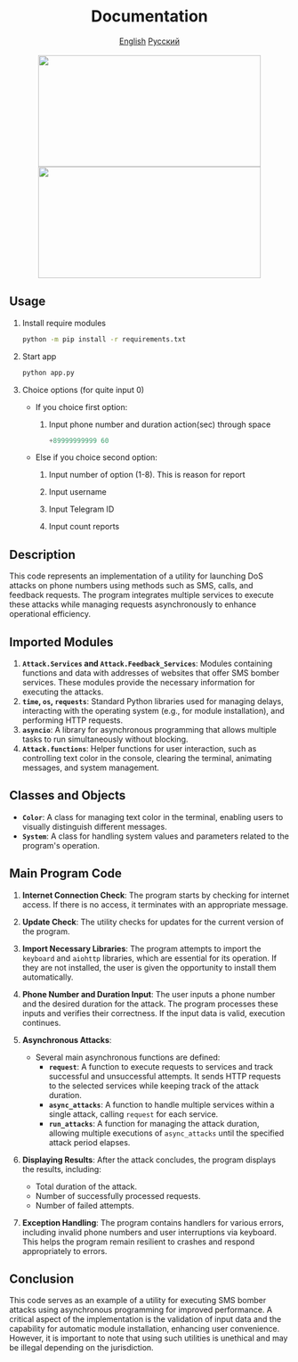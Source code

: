 <h1 align="center">Documentation</h1>
<div align="center">
    <a href="/README.md">English</a>
    <a href="/README_ru.md">Русский</a>
    <br><br>
    <img src="https://github.com/user-attachments/assets/9b694a20-7473-4ab5-a972-edda0c085de2" align="center" width="400" height="200" />
    <img src="https://github.com/user-attachments/assets/86685579-d395-4c09-860b-9082a397921a" align="center" width="400" height="200" />
</div>

## Usage

1. Install require modules

    ```sh
    python -m pip install -r requirements.txt
    ```
    
2. Start app

    ```sh
    python app.py
    ```
    
3. Choice options (for quite input 0)

    - If you choice first option: 

        1.  Input phone number and duration action(sec) through space

            ```python
            +89999999999 60
            ```
            
    - Else if you choice second option:

        1. Input number of option (1-8). This is reason for report
        
        2. Input username
        
        3. Input Telegram ID
        
        4. Input count reports
        
## Description 

This code represents an implementation of a utility for launching DoS attacks on phone numbers using methods such as SMS, calls, and feedback requests. The program integrates multiple services to execute these attacks while managing requests asynchronously to enhance operational efficiency.

## Imported Modules

1. **`Attack.Services` and `Attack.Feedback_Services`**: Modules containing functions and data with addresses of websites that offer SMS bomber services. These modules provide the necessary information for executing the attacks.
2. **`time`, `os`, `requests`**: Standard Python libraries used for managing delays, interacting with the operating system (e.g., for module installation), and performing HTTP requests.
3. **`asyncio`**: A library for asynchronous programming that allows multiple tasks to run simultaneously without blocking.
4. **`Attack.functions`**: Helper functions for user interaction, such as controlling text color in the console, clearing the terminal, animating messages, and system management.

## Classes and Objects

- **`Color`**: A class for managing text color in the terminal, enabling users to visually distinguish different messages.
- **`System`**: A class for handling system values and parameters related to the program's operation.

## Main Program Code

1. **Internet Connection Check**: The program starts by checking for internet access. If there is no access, it terminates with an appropriate message.

2. **Update Check**: The utility checks for updates for the current version of the program.

3. **Import Necessary Libraries**: The program attempts to import the `keyboard` and `aiohttp` libraries, which are essential for its operation. If they are not installed, the user is given the opportunity to install them automatically.

4. **Phone Number and Duration Input**: The user inputs a phone number and the desired duration for the attack. The program processes these inputs and verifies their correctness. If the input data is valid, execution continues.

5. **Asynchronous Attacks**:
    - Several main asynchronous functions are defined:
      - **`request`**: A function to execute requests to services and track successful and unsuccessful attempts. It sends HTTP requests to the selected services while keeping track of the attack duration.
      - **`async_attacks`**: A function to handle multiple services within a single attack, calling `request` for each service.
      - **`run_attacks`**: A function for managing the attack duration, allowing multiple executions of `async_attacks` until the specified attack period elapses.

6. **Displaying Results**: After the attack concludes, the program displays the results, including:
   - Total duration of the attack.
   - Number of successfully processed requests.
   - Number of failed attempts.

7. **Exception Handling**: The program contains handlers for various errors, including invalid phone numbers and user interruptions via keyboard. This helps the program remain resilient to crashes and respond appropriately to errors.

## Conclusion

This code serves as an example of a utility for executing SMS bomber attacks using asynchronous programming for improved performance. A critical aspect of the implementation is the validation of input data and the capability for automatic module installation, enhancing user convenience. However, it is important to note that using such utilities is unethical and may be illegal depending on the jurisdiction.
